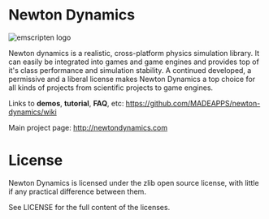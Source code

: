Newton Dynamics
===============
![emscripten logo](http://newtondynamics.com/forum/styles/prosilver/imageset/site_logo.png)

Newton dynamics is a realistic, cross-platform physics simulation library. It can easily be integrated into games and game engines and provides top of it's class performance and simulation stability.
A continued developed, a permissive and a liberal license makes Newton Dynamics a top choice for all kinds of projects from scientific projects to game engines.

Links to **demos**, **tutorial**, **FAQ**, etc: <https://github.com/MADEAPPS/newton-dynamics/wiki>

Main project page: <http://newtondynamics.com>

License
=======
Newton Dynamics is licensed under the zlib open source license, with little if any practical difference between them.

See LICENSE for the full content of the licenses.

